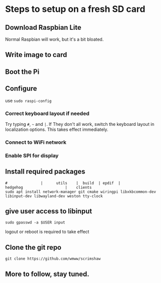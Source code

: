 # Steps to setup on a fresh SD card

## Download Raspbian Lite
Normal Raspbian will work, but it's a bit bloated.

## Write image to card

## Boot the Pi

## Configure
use `sudo raspi-config`

### Correct keyboard layout if needed
Try typing `#`, `~` and `|`. If They don't all work, switch the keyboard layout in localization options. This takes effect immediately.

### Connect to WiFi network

### Enable SPI for display

## Install required packages
```
#               |      utils    |  build  | epdif  |                 hedgehog                   |    clients
sudo apt install network-manager git cmake wiringpi libxkbcommon-dev libinput-dev libwayland-dev weston tty-clock
```

## give user access to libinput
```
sudo gpasswd -a $USER input
```
logout or reboot is required to take effect

## Clone the git repo
```
git clone https://github.com/wmww/scrimshaw
```

## More to follow, stay tuned.

